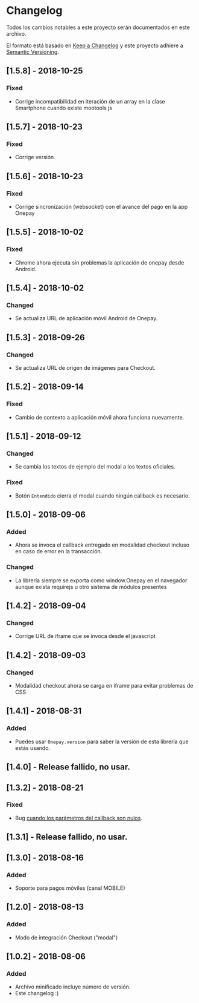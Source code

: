 # Changelog
Todos los cambios notables a este proyecto serán documentados en este archivo.

El formato está basado en [Keep a Changelog](http://keepachangelog.com/en/1.0.0/)
y este proyecto adhiere a [Semantic Versioning](http://semver.org/spec/v2.0.0.html).

## [1.5.8] - 2018-10-25
### Fixed
- Corrige incompatibilidad en iteración de un array en la clase Smartphone cuando existe mootools js

## [1.5.7] - 2018-10-23
### Fixed
- Corrige versión

## [1.5.6] - 2018-10-23
### Fixed
- Corrige sincronización (websocket) con el avance del pago en la app Onepay

## [1.5.5] - 2018-10-02
### Fixed
- Chrome ahora ejecuta sin problemas la aplicación de onepay desde Android.

## [1.5.4] - 2018-10-02
### Changed
- Se actualiza URL de aplicación móvil Android de Onepay.

## [1.5.3] - 2018-09-26
### Changed
- Se actualiza URL de origen de imágenes para Checkout.

## [1.5.2] - 2018-09-14
### Fixed
- Cambio de contexto a aplicación móvil ahora funciona nuevamente.

## [1.5.1] - 2018-09-12
### Changed
- Se cambia los textos de ejemplo del modal a los textos oficiales.

### Fixed
- Botón `Entendido` cierra el modal cuando ningún callback es necesario.

## [1.5.0] - 2018-09-06
### Added
- Ahora se invoca el callback entregado en modalidad checkout incluso en caso de error
en la transacción.
 
### Changed
- La librería siempre se exporta como window.Onepay en el navegador aunque exista requirejs u otro sistema de módulos 
presentes

## [1.4.2] - 2018-09-04
### Changed
- Corrige URL de iframe que se invoca desde el javascript

## [1.4.2] - 2018-09-03
### Changed
- Modalidad checkout ahora se carga en iframe para evitar problemas de CSS

## [1.4.1] - 2018-08-31
### Added
- Puedes usar `Onepay.version` para saber la versión de esta librería que estás usando.

## [1.4.0] - Release fallido, no usar.

## [1.3.2] - 2018-08-21
### Fixed
- Bug [cuando los parámetros del callback son nulos](https://github.com/TransbankDevelopers/transbank-sdk-js-onepay/pull/23). 

## [1.3.1] - Release fallido, no usar.

## [1.3.0] - 2018-08-16
### Added
- Soporte para pagos móviles (canal MOBILE)

## [1.2.0] - 2018-08-13
### Added
- Modo de integración Checkout ("modal")

## [1.0.2] - 2018-08-06
### Added
- Archivo minificado incluye número de versión.
- Este changelog :)


